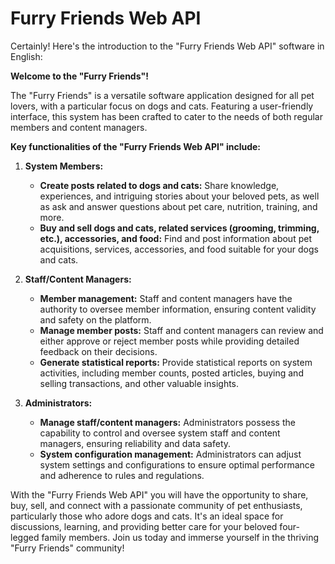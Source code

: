# Furry Friends Web API

Certainly! Here's the introduction to the "Furry Friends Web API" software in English:

**Welcome to the "Furry Friends"!**

The "Furry Friends" is a versatile software application designed for all pet lovers, with a particular focus on dogs and cats. Featuring a user-friendly interface, this system has been crafted to cater to the needs of both regular members and content managers.

**Key functionalities of the "Furry Friends Web API" include:**

1. **System Members:**
   - **Create posts related to dogs and cats:** Share knowledge, experiences, and intriguing stories about your beloved pets, as well as ask and answer questions about pet care, nutrition, training, and more.
   - **Buy and sell dogs and cats, related services (grooming, trimming, etc.), accessories, and food:** Find and post information about pet acquisitions, services, accessories, and food suitable for your dogs and cats.

2. **Staff/Content Managers:**
   - **Member management:** Staff and content managers have the authority to oversee member information, ensuring content validity and safety on the platform.
   - **Manage member posts:** Staff and content managers can review and either approve or reject member posts while providing detailed feedback on their decisions.
   - **Generate statistical reports:** Provide statistical reports on system activities, including member counts, posted articles, buying and selling transactions, and other valuable insights.

3. **Administrators:**
   - **Manage staff/content managers:** Administrators possess the capability to control and oversee system staff and content managers, ensuring reliability and data safety.
   - **System configuration management:** Administrators can adjust system settings and configurations to ensure optimal performance and adherence to rules and regulations.

With the "Furry Friends Web API" you will have the opportunity to share, buy, sell, and connect with a passionate community of pet enthusiasts, particularly those who adore dogs and cats. It's an ideal space for discussions, learning, and providing better care for your beloved four-legged family members. Join us today and immerse yourself in the thriving "Furry Friends" community!

